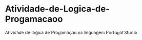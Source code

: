 # Atividade-de-Logica-de-Progamacaoo
Atividade de logica de Progamação na linguagem Portugol Studio
